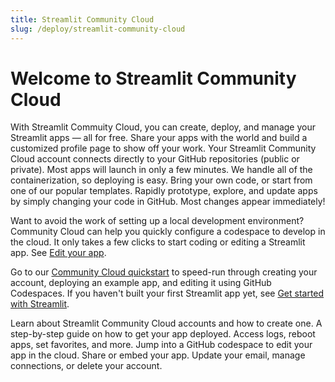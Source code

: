 ```yaml
---
title: Streamlit Community Cloud
slug: /deploy/streamlit-community-cloud
---
```


# Welcome to Streamlit Community Cloud

With Streamlit Commuity Cloud, you can create, deploy, and manage your Streamlit apps &mdash; all for free. Share your apps with the world and build a customized profile page to show off your work. Your Streamlit Community Cloud account connects directly to your GitHub repositories (public or private). Most apps will launch in only a few minutes. We handle all of the containerization, so deploying is easy. Bring your own code, or start from one of our popular templates. Rapidly prototype, explore, and update apps by simply changing your code in GitHub. Most changes appear immediately!

Want to avoid the work of setting up a local development environment? Community Cloud can help you quickly configure a codespace to develop in the cloud. It only takes a few clicks to start coding or editing a Streamlit app. See [Edit your app](/deploy/streamlit-community-cloud/manage-your-app/edit-your-app).

Go to our [Community Cloud quickstart](/deploy/streamlit-community-cloud/get-started/quickstart) to speed-run through creating your account, deploying an example app, and editing it using GitHub Codespaces. If you haven't built your first Streamlit app yet, see [Get started with Streamlit](/get-started).

<InlineCalloutContainer>
    <InlineCallout
        color="lightBlue-70"
        icon="arrow_forward"
        bold="Get started."
        href="/deploy/streamlit-community-cloud/get-started"
    >Learn about Streamlit Community Cloud accounts and how to create one.</InlineCallout>
    <InlineCallout
        color="lightBlue-70"
        icon="flight_takeoff"
        bold="Deploy your app."
        href="/deploy/streamlit-community-cloud/deploy-your-app"
    >A step-by-step guide on how to get your app deployed.</InlineCallout>
    <InlineCallout
        color="lightBlue-70"
        icon="settings"
        bold="Manage your app."
        href="/deploy/streamlit-community-cloud/manage-your-app"
    >Access logs, reboot apps, set favorites, and more. Jump into a GitHub codespace to edit your app in the cloud.</InlineCallout>
    <InlineCallout
        color="lightBlue-70"
        icon="share"
        bold="Share your app."
        href="/deploy/streamlit-community-cloud/share-your-app"
    >Share or embed your app.</InlineCallout>
    <InlineCallout
        color="lightBlue-70"
        icon="manage_accounts"
        bold="Manage your account."
        href="/deploy/streamlit-community-cloud/manage-your-account"
    >Update your email, manage connections, or delete your account.</InlineCallout>
</InlineCalloutContainer>
